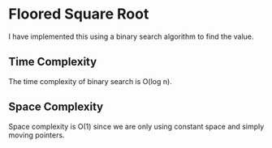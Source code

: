 # Floored Square Root
I have implemented this using a binary search algorithm to find 
the value.

## Time Complexity
The time complexity of binary search is O(log n).

## Space Complexity
Space complexity is O(1) since we are only using constant space
and simply moving pointers.